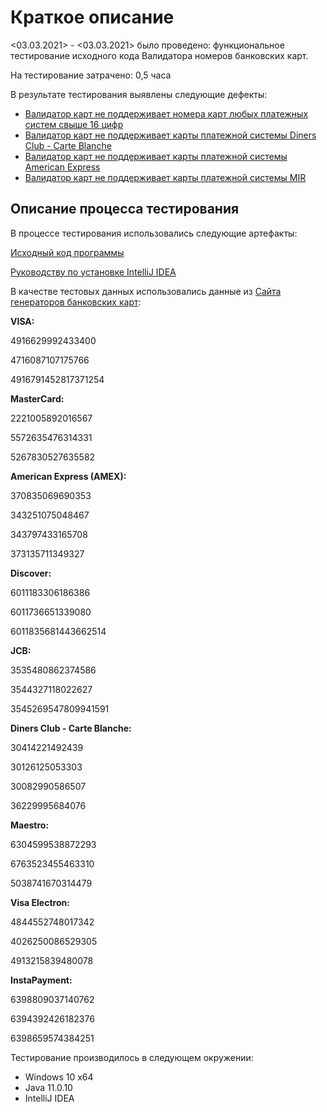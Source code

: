 #  Краткое описание  

<03.03.2021> - <03.03.2021> было проведено: функциональное тестирование исходного кода Валидатора номеров банковских карт.

На тестирование затрачено: 0,5 часа

В результате тестирования выявлены следующие дефекты:
- [Валидатор карт не поддерживает номера карт любых платежных систем свыше 16 цифр](https://github.com/Anton10011/Java1.2/issues/1)
- [Валидатор карт не поддерживает карты платежной системы Diners Club - Carte Blanche](https://github.com/Anton10011/Java1.2/issues/4)
- [Валидатор карт не поддерживает карты платежной системы American Express](https://github.com/Anton10011/Java1.2/issues/3)
- [Валидатор карт не поддерживает карты платежной системы MIR](https://github.com/Anton10011/Java1.2/issues/2)

## Описание процесса тестирования

В процессе тестирования использовались следующие артефакты:

[Исходный код программы](https://github.com/Anton10011/Java1.2/blob/master/src/Main.java) 

[Руководству по установке IntelliJ IDEA](https://github.com/netology-code/javaqa-homeworks/blob/master/intro/idea.md)

В качестве тестовых данных использовались данные из [Сайта генераторов банковских карт](https://www.freeformatter.com/credit-card-number-generator-validator.html):

**VISA:**

4916629992433400

4716087107175766

4916791452817371254

**MasterCard:**

2221005892016567

5572635476314331

5267830527635582

**American Express (AMEX):**

370835069690353

343251075048467

343797433165708

373135711349327

**Discover:**

6011183306186386

6011736651339080

6011835681443662514

**JCB:**

3535480862374586

3544327118022627

3545269547809941591

**Diners Club - Carte Blanche:**

30414221492439

30126125053303

30082990586507

36229995684076

**Maestro:**

6304599538872293

6763523455463310

5038741670314479

**Visa Electron:**

4844552748017342

4026250086529305

4913215839480078

**InstaPayment:**

6398809037140762

6394392426182376

6398659574384251


Тестирование производилось в следующем окружении:

- Windows 10 х64
- Java 11.0.10
- IntelliJ IDEA
